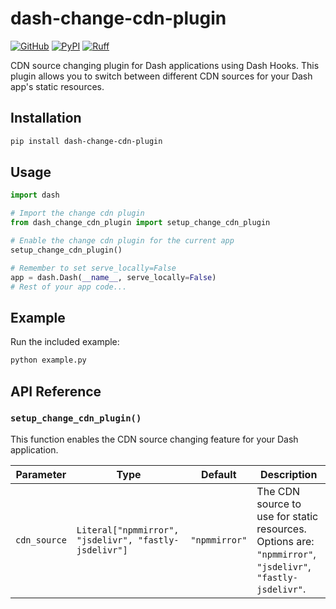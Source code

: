# dash-change-cdn-plugin

[![GitHub](https://shields.io/badge/license-MIT-informational)](https://github.com/CNFeffery/dash-change-cdn-plugin/blob/main/LICENSE)
[![PyPI](https://img.shields.io/pypi/v/dash-change-cdn-plugin.svg?color=dark-green)](https://pypi.org/project/dash-change-cdn-plugin/)
[![Ruff](https://img.shields.io/endpoint?url=https://raw.githubusercontent.com/astral-sh/ruff/main/assets/badge/v2.json)](https://github.com/astral-sh/ruff)

CDN source changing plugin for Dash applications using Dash Hooks. This plugin allows you to switch between different CDN sources for your Dash app's static resources.

## Installation

```bash
pip install dash-change-cdn-plugin
```

## Usage

```python
import dash

# Import the change cdn plugin
from dash_change_cdn_plugin import setup_change_cdn_plugin

# Enable the change cdn plugin for the current app
setup_change_cdn_plugin()

# Remember to set serve_locally=False
app = dash.Dash(__name__, serve_locally=False)
# Rest of your app code...
```

## Example

Run the included example:

```bash
python example.py
```

## API Reference

### `setup_change_cdn_plugin()`

This function enables the CDN source changing feature for your Dash application.

| Parameter    | Type                                                  | Default       | Description                                                                                                |
| ------------ | ----------------------------------------------------- | ------------- | ---------------------------------------------------------------------------------------------------------- |
| `cdn_source` | `Literal["npmmirror", "jsdelivr", "fastly-jsdelivr"]` | `"npmmirror"` | The CDN source to use for static resources. Options are: `"npmmirror"`, `"jsdelivr"`, `"fastly-jsdelivr"`. |
